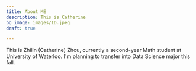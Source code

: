```yaml
---
title: About ME
description: This is Catherine
bg_image: images/ID.jpeg
draft: true

---
```

This is Zhilin (Catherine) Zhou, currently a second-year Math student at University of Waterloo. I'm planning to transfer into Data Science major this fall.
